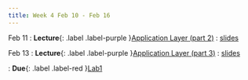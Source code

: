 ```yaml
---
title: Week 4 Feb 10 - Feb 16
---
```

Feb 11
: **Lecture**{: .label .label-purple }[Application Layer (part 2)](#)
  : [slides](#)

Feb 13
: **Lecture**{: .label .label-purple }[Application Layer (part 3)](#)
  : [slides](#)

: **Due**{: .label .label-red }[Lab1](#)


